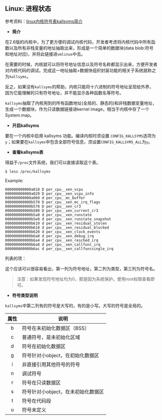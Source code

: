 ## Linux: 进程状态

参考资料：[linux内核符号表kallsyms简介](https://yq.aliyun.com/articles/53679)

* **简介**

在2.6版的内核中，为了更方便的调试内核代码，开发者考虑将内核代码中所有函数以及所有非栈变量的地址抽取出来，形成是一个简单的数据块(data blob:符号和地址对应)，并将此链接进`vmlinux`中去。

在需要的时候，内核就可以将符号地址信息以及符号名称都显示出来，方便开发者对内核代码的调试。完成这一地址抽取+数据快组织封装功能的相关子系统就称之为`kallsyms`。

反之，如果没有`kallsyms`的帮助，内核只能将十六进制的符号地址呈现给外界，因为它能理解的只有符号地址，并不能显示各种函数名等符号。

`kallsyms`抽取了内核用到的所有函数地址(全局的、静态的)和非栈数据变量地址，生成一个数据块，作为只读数据链接进kernel image，相当于内核中存了一个System.map。

* **开启kallsyms**

要在一个内核中启用 kallsyms 功能。编译内核时须设置 `CONFIG_KALLSYMS`选项为`y`；如果要在`kallsyms`中包含全部符号信息，须设置`CONFIG_KALLSYMS_ALL`为`y`。

* **查看kallsyms表**

得益于`/proc`文件系统，我们可以直接读取这个表。

```shell
$ less /proc/kallsyms
```

Example:
```shell
000000000000a018 D per_cpu__xen_vcpu
000000000000a020 D per_cpu__xen_vcpu_info
000000000000a060 d per_cpu__mc_buffer
000000000000b570 D per_cpu__xen_mc_irq_flags
000000000000b578 D per_cpu__xen_cr3
000000000000b580 D per_cpu__xen_current_cr3
000000000000b5a0 d per_cpu__xen_runstate
000000000000b5e0 d per_cpu__xen_runstate_snapshot
000000000000b610 d per_cpu__xen_residual_stolen
000000000000b618 d per_cpu__xen_residual_blocked
000000000000b620 d per_cpu__xen_clock_events
000000000000b6a0 d per_cpu__xen_debug_irq
000000000000b6a4 d per_cpu__xen_resched_irq
000000000000b6a8 d per_cpu__xen_callfunc_irq
000000000000b6ac d per_cpu__xen_callfuncsingle_irq
```

列表的项：

这个应该可以很容易看出，第一列为符号地址，第二列为类型，第三列为符号名。

>注意：如果发现符号地址均为0，那是因为系统保护。使用root权限查看即可。

* **符号类型说明**

`kallsyms`中第二列有的符号是大写的，有的是小写。大写的符号是全局的。

| 属性 | 说明 |
| :--: | - | 
| b | 符号在未初始化数据区（BSS） |
| c | 普通符号，是未初始化区域 |
| d | 符号在初始化数据区 |
| g | 符号针对小object，在初始化数据区 |
| i | 非直接引用其他符号的符号 |
| n | 调试符号 |
| r | 符号在只读数据区 |
| s | 符号针对小object，在未初始化数据区 |
| t | 符号在代码段 |
| u | 符号未定义 |